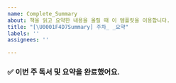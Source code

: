 ```yaml
---
name: Complete_Summary
about: 책을 읽고 요약한 내용을 올릴 때 이 템플릿을 이용합니다.
title: "[\U0001F4D7Summary] 주차_ _요약"
labels: ''
assignees: ''

---
```


<!-- 이슈 제목: [뱃지] {진행 주차}주차_{제목}_요약 -->
<!-- 이슈 제목 예시: [📗Summary] 1주차_DBMS 아키텍쳐_요약 -->

### ✅ 이번 주 독서 및 요약을 완료했어요.
